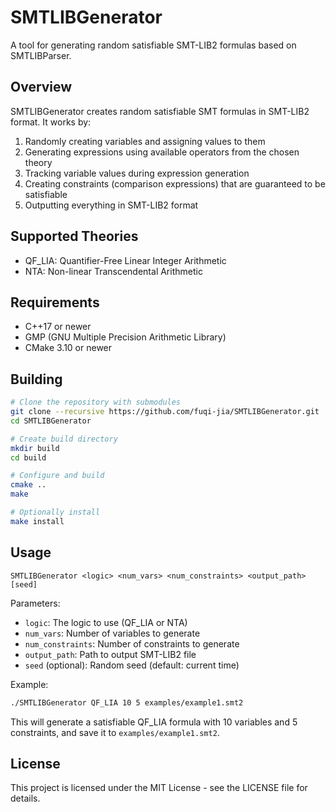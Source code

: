 # SMTLIBGenerator

A tool for generating random satisfiable SMT-LIB2 formulas based on SMTLIBParser.

## Overview

SMTLIBGenerator creates random satisfiable SMT formulas in SMT-LIB2 format. It works by:
1. Randomly creating variables and assigning values to them
2. Generating expressions using available operators from the chosen theory
3. Tracking variable values during expression generation
4. Creating constraints (comparison expressions) that are guaranteed to be satisfiable
5. Outputting everything in SMT-LIB2 format

## Supported Theories

- QF_LIA: Quantifier-Free Linear Integer Arithmetic
- NTA: Non-linear Transcendental Arithmetic

## Requirements

- C++17 or newer
- GMP (GNU Multiple Precision Arithmetic Library)
- CMake 3.10 or newer

## Building

```bash
# Clone the repository with submodules
git clone --recursive https://github.com/fuqi-jia/SMTLIBGenerator.git
cd SMTLIBGenerator

# Create build directory
mkdir build
cd build

# Configure and build
cmake ..
make

# Optionally install
make install
```

## Usage

```
SMTLIBGenerator <logic> <num_vars> <num_constraints> <output_path> [seed]
```

Parameters:
- `logic`: The logic to use (QF_LIA or NTA)
- `num_vars`: Number of variables to generate
- `num_constraints`: Number of constraints to generate
- `output_path`: Path to output SMT-LIB2 file
- `seed` (optional): Random seed (default: current time)

Example:
```bash
./SMTLIBGenerator QF_LIA 10 5 examples/example1.smt2
```

This will generate a satisfiable QF_LIA formula with 10 variables and 5 constraints, and save it to `examples/example1.smt2`.

## License

This project is licensed under the MIT License - see the LICENSE file for details.
